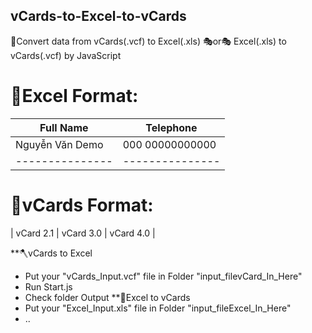 ## vCards-to-Excel-to-vCards
🎈Convert data from vCards(.vcf) to Excel(.xls) 🎭or🎭 Excel(.xls) to vCards(.vcf) by JavaScript

# 📕Excel Format:
| Full Name       | Telephone      |               
| --------------- | ---------------|
| Nguyễn Văn Demo | 000 00000000000|
| --------------- | ---------------|

# 📙vCards Format:
| vCard 2.1 | vCard 3.0 | vCard 4.0   |

**🪓vCards to Excel
- Put your "vCards_Input.vcf" file in Folder "input_filevCard_In_Here"
- Run Start.js
- Check folder Output
**🔨Excel to vCards
- Put your "Excel_Input.xls" file in Folder "input_fileExcel_In_Here"
- ..